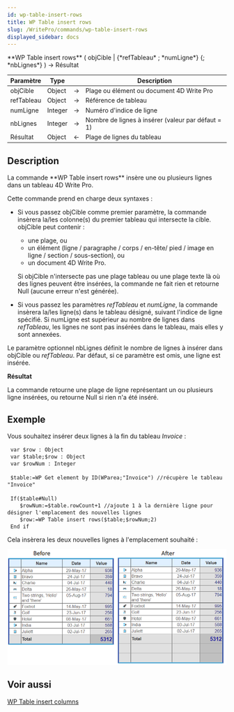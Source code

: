 ```yaml
---
id: wp-table-insert-rows
title: WP Table insert rows
slug: /WritePro/commands/wp-table-insert-rows
displayed_sidebar: docs
---
```


<!--REF #_command_.WP Table insert rows.Syntax-->**WP Table insert rows** ( objCible | {*refTableau* ; *numLigne*} {; *nbLignes*} )  -> Résultat<!-- END REF-->
<!--REF #_command_.WP Table insert rows.Params-->
| Paramètre | Type |  | Description |
| --- | --- | --- | --- |
| objCible | Object | &#8594;  | Plage ou élément ou document 4D Write Pro |
| refTableau | Object | &#8594;  | Référence de tableau |
| numLigne | Integer | &#8594;  | Numéro d'indice de ligne |
| nbLignes | Integer | &#8594;  | Nombre de lignes à insérer (valeur par défaut = 1) |
| Résultat | Object | &#8592; | Plage de lignes du tableau |

<!-- END REF-->

## Description 

<!--REF #_command_.WP Table insert rows.Summary-->La commande **WP Table insert rows** insère une ou plusieurs lignes dans un tableau 4D Write Pro.<!-- END REF-->

Cette commande prend en charge deux syntaxes :

* Si vous passez objCible comme premier paramètre, la commande insèrera la/les colonne(s) du premier tableau qui intersecte la cible. objCible peut contenir :  
   * une plage, ou  
   * un élément (ligne / paragraphe / corps / en-tête/ pied / image en ligne / section / sous-section), ou  
   * un document 4D Write Pro.  
         
   Si objCible n'intersecte pas une plage tableau ou une plage texte là où des lignes peuvent être insérées, la commande ne fait rien et retourne Null (aucune erreur n'est générée).
* Si vous passez les paramètres *refTableau* et *numLigne*, la commande insèrera la/les ligne(s) dans le tableau désigné, suivant l'indice de ligne spécifié. Si numLigne est supérieur au nombre de lignes dans *refTableau*, les lignes ne sont pas insérées dans le tableau, mais elles y sont annexées.

Le paramètre optionnel nbLignes définit le nombre de lignes à insérer dans objCible ou *refTableau*. Par défaut, si ce paramètre est omis, une ligne est insérée.

**Résultat**

La commande retourne une plage de ligne représentant un ou plusieurs ligne insérées, ou retourne Null si rien n'a été inséré. 

## Exemple 

Vous souhaitez insérer deux lignes à la fin du tableau *Invoice* :

```4d
 var $row : Object
 var $table;$row : Object
 var $rowNum : Integer
 
 $table:=WP Get element by ID(WParea;"Invoice") //récupère le tableau "Invoice"
 
 If($table#Null)
    $rowNum:=$table.rowCount+1 //ajoute 1 à la dernière ligne pour désigner l'emplacement des nouvelles lignes
    $row:=WP Table insert rows($table;$rowNum;2)
 End if
```

Cela insèrera les deux nouvelles lignes à l'emplacement souhaité :

![](../../assets/en/WritePro/commands/pict4680266.en.png) 

## Voir aussi 

[WP Table insert columns](wp-table-insert-columns.md)  
